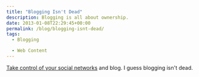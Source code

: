 ```yaml
---
title: "Blogging Isn't Dead"
description: Blogging is all about ownership.
date: 2013-01-08T22:29:45+00:00
permalink: /blog/blogging-isnt-dead/
tags:
  - Blogging

  - Web Content
---
```


[Take control of your social networks](http://venturebeat.com/2012/12/20/dylans-desk-social-networking/) and blog. I guess blogging isn't dead.
